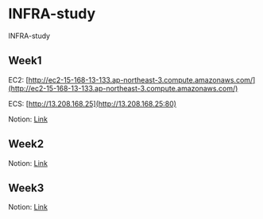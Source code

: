 # INFRA-study
INFRA-study

## Week1

EC2: [http://ec2-15-168-13-133.ap-northeast-3.compute.amazonaws.com/](http://ec2-15-168-13-133.ap-northeast-3.compute.amazonaws.com/)

ECS: [http://13.208.168.25](http://13.208.168.25:80)

Notion: [Link](https://www.notion.so/Serverless-7af57cda5c324e45b4e6b69168e3a22c)

## Week2

Notion: [Link](https://www.notion.so/week2-7d87324532fb47c8a6b11a26fdfefd48)

## Week3

Notion: [Link](https://www.notion.so/Week3-DB-c86bde1f41df4c42bf83b120e83fc41d)